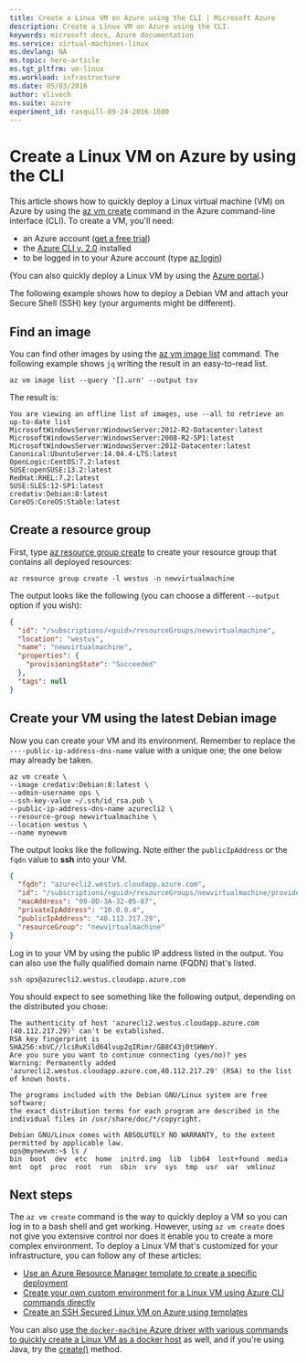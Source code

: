 ```yaml
---
title: Create a Linux VM on Azure using the CLI | Microsoft Azure
description: Create a Linux VM on Azure using the CLI.
keywords: microsoft docs, Azure documentation
ms.service: virtual-machines-linux
ms.devlang: NA
ms.topic: hero-article
ms.tgt_pltfrm: vm-linux
ms.workload: infrastructure
ms.date: 05/03/2016
author: vlivech
ms.suite: azure
experiment_id: rasquill-09-24-2016-1600
---
```



# Create a Linux VM on Azure by using the CLI
This article shows how to quickly deploy a Linux virtual machine (VM) on Azure by using the [az vm create](https://stage.docs.microsoft.com/en-us/cli/azure/vm?branch=master#create) command in the Azure command-line interface (CLI). To create a VM, you'll need: 

* an Azure account ([get a free trial](https://azure.microsoft.com/pricing/free-trial/))
* the [Azure CLI v. 2.0](https://github.com/Azure/azure-cli#installation) installed
* to be logged in to your Azure account (type [az login](https://stage.docs.microsoft.com/en-us/cli/azure/?branch=master#login))

(You can also quickly deploy a Linux VM by using the [Azure portal](virtual-machines-linux-quick-create-portal.md).)

The following example shows how to deploy a Debian VM and attach your Secure Shell (SSH) key (your arguments might be different).

## Find an image

You can find other images by using the [az vm image list](https://stage.docs.microsoft.com/en-us/cli/azure/vm/image?branch=master#list) command. The following example shows `jq` writing the result in an easy-to-read list. 

```azurecli
az vm image list --query '[].urn' --output tsv
```

The result is:

```
You are viewing an offline list of images, use --all to retrieve an up-to-date list
MicrosoftWindowsServer:WindowsServer:2012-R2-Datacenter:latest
MicrosoftWindowsServer:WindowsServer:2008-R2-SP1:latest
MicrosoftWindowsServer:WindowsServer:2012-Datacenter:latest
Canonical:UbuntuServer:14.04.4-LTS:latest
OpenLogic:CentOS:7.2:latest
SUSE:openSUSE:13.2:latest
RedHat:RHEL:7.2:latest
SUSE:SLES:12-SP1:latest
credativ:Debian:8:latest
CoreOS:CoreOS:Stable:latest
```

## Create a resource group

First, type [az resource group create](https://stage.docs.microsoft.com/en-us/cli/azure/resource/group#create) to create your resource group that contains all deployed resources:

```azurecli
az resource group create -l westus -n newvirtualmachine 
```

The output looks like the following (you can choose a different `--output` option if you wish):

```json
{
  "id": "/subscriptions/<guid>/resourceGroups/newvirtualmachine",
  "location": "westus",
  "name": "newvirtualmachine",
  "properties": {
    "provisioningState": "Succeeded"
  },
  "tags": null
}
```

## Create your VM using the latest Debian image

Now you can create your VM and its environment. Remember to replace the `----public-ip-address-dns-name` value with a unique one; the one below may already be taken.

```azurecli
az vm create \
--image credativ:Debian:8:latest \
--admin-username ops \
--ssh-key-value ~/.ssh/id_rsa.pub \
--public-ip-address-dns-name azurecli2 \
--resource-group newvirtualmachine \
--location westus \
--name mynewvm
```


The output looks like the following. Note either the `publicIpAddress` or the `fqdn` value to **ssh** into your VM.


```json
{
  "fqdn": "azurecli2.westus.cloudapp.azure.com",
  "id": "/subscriptions/<guid>/resourceGroups/newvirtualmachine/providers/Microsoft.Compute/virtualMachines/mynewvm",
  "macAddress": "00-0D-3A-32-05-07",
  "privateIpAddress": "10.0.0.4",
  "publicIpAddress": "40.112.217.29",
  "resourceGroup": "newvirtualmachine"
}
```

Log in to your VM by using the public IP address listed in the output. You can also use the fully qualified domain name (FQDN) that's listed.

```
ssh ops@azurecli2.westus.cloudapp.azure.com
```

You should expect to see something like the following output, depending on the distributed you chose:

```
The authenticity of host 'azurecli2.westus.cloudapp.azure.com (40.112.217.29)' can't be established.
RSA key fingerprint is SHA256:xbVC//lciRvKild64lvup2qIRimr/GB8C43j0tSHWnY.
Are you sure you want to continue connecting (yes/no)? yes
Warning: Permanently added 'azurecli2.westus.cloudapp.azure.com,40.112.217.29' (RSA) to the list of known hosts.

The programs included with the Debian GNU/Linux system are free software;
the exact distribution terms for each program are described in the
individual files in /usr/share/doc/*/copyright.

Debian GNU/Linux comes with ABSOLUTELY NO WARRANTY, to the extent
permitted by applicable law.
ops@mynewvm:~$ ls /
bin  boot  dev  etc  home  initrd.img  lib  lib64  lost+found  media  mnt  opt  proc  root  run  sbin  srv  sys  tmp  usr  var  vmlinuz
```


## Next steps
The `az vm create` command is the way to quickly deploy a VM so you can log in to a bash shell and get working. However, using `az vm create` does not give you extensive control nor does it enable you to create a more complex environment.  To deploy a Linux VM that's customized for your infrastructure, you can follow any of these articles:


* [Use an Azure Resource Manager template to create a specific deployment](virtual-machines-linux-cli-deploy-templates.md)
* [Create your own custom environment for a Linux VM using Azure CLI commands directly](virtual-machines-linux-create-cli-complete.md)
* [Create an SSH Secured Linux VM on Azure using templates](virtual-machines-linux-create-ssh-secured-vm-from-template.md)

You can also [use the `docker-machine` Azure driver with various commands to quickly create a Linux VM as a docker host](virtual-machines-linux-docker-machine.md) as well, and if you're using Java, try the [create()](https://stage.docs.microsoft.com/en-us/java/api/com.microsoft.azure.management.compute._virtual_machine?branch=master) method.


